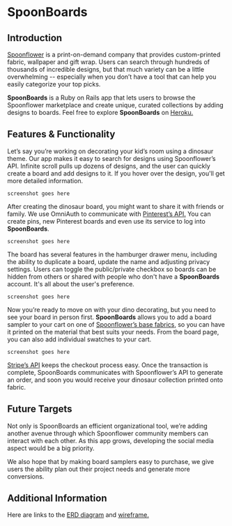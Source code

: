 # SpoonBoards

## Introduction
<a href="http://www.spoonflower.com">Spoonflower</a> is a print-on-demand company that provides custom-printed fabric, wallpaper and gift wrap. Users can search through hundreds of thousands of incredible designs, but that much variety can be a little overwhelming --  especially when you don’t have a tool that can help you easily categorize your top picks.

**SpoonBoards** is a Ruby on Rails app that lets users to browse the Spoonflower marketplace and create unique, curated collections by adding designs to boards. Feel free to explore **SpoonBoards** on <a href="https://spoonboards.herokuapp.com"> Heroku. </a>

## Features & Functionality

Let’s say you’re working on decorating your kid’s room using a dinosaur theme. Our app makes it easy to search for designs using Spoonflower’s API. Infinite scroll pulls up dozens of designs, and the user can quickly create a board and add designs to it. If you hover over the design, you'll get more detailed information.

`screenshot goes here`

After creating the dinosaur board, you might want to share it with friends or family. We use OmniAuth to communicate with <a href="https://github.com/jot/omniauth-pinterest">Pinterest’s API.</a> You can create pins, new Pinterest boards and even use its service to log into **SpoonBoards**.  

`screenshot goes here`

The board has several features in the hamburger drawer menu, including the ability to duplicate a board, update the name and adjusting privacy settings. Users can toggle the public/private checkbox so boards can be hidden from others or shared with people who don't have a **SpoonBoards** account. It's all about the user's preference.

`screenshot goes here`

Now you’re ready to move on with your dino decorating, but you need to see your board in person first. **SpoonBoards** allows you to add a board sampler to your cart on one of <a href="http://www.spoonflower.com/spoonflower_fabrics">Spoonflower’s base fabrics</a>, so you can have it printed on the material that best suits your needs. From the board page, you can also add individual swatches to your cart.

`screenshot goes here`

<a href="https://stripe.com/docs/api">Stripe’s API</a> keeps the checkout process easy. Once the transaction is complete, SpoonBoards communicates with Spoonflower’s API to generate an order, and soon you would receive your dinosaur collection printed onto fabric.

## Future Targets

Not only is SpoonBoards an efficient organizational tool, we’re adding another avenue through which Spoonflower community members can interact with each other. As this app grows, developing the social media aspect would be a big priority.

We also hope that by making board samplers easy to purchase, we give users the ability plan out their project needs and generate more conversions.

## Additional Information

Here are links to the <a href="https://www.lucidchart.com/invitations/accept/87de5d0d-6698-4cdf-bffd-e103a8a1df51"> ERD diagram</a> and <a href="https://www.lucidchart.com/documents/view/fdcc9410-3acf-4e74-9b95-4aac6a0c6e38"> wireframe. </a>
